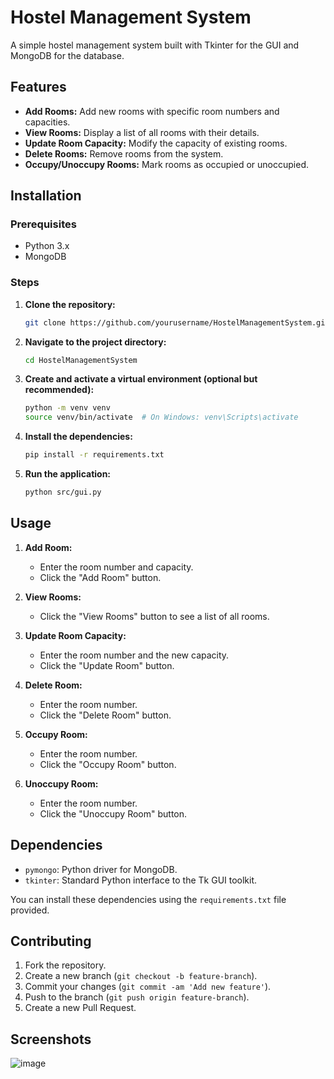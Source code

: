 # Hostel Management System

A simple hostel management system built with Tkinter for the GUI and MongoDB for the database.

## Features

- **Add Rooms:** Add new rooms with specific room numbers and capacities.
- **View Rooms:** Display a list of all rooms with their details.
- **Update Room Capacity:** Modify the capacity of existing rooms.
- **Delete Rooms:** Remove rooms from the system.
- **Occupy/Unoccupy Rooms:** Mark rooms as occupied or unoccupied.

## Installation

### Prerequisites

- Python 3.x
- MongoDB

### Steps

1. **Clone the repository:**
   ```bash
   git clone https://github.com/yourusername/HostelManagementSystem.git
   ```

2. **Navigate to the project directory:**
   ```bash
   cd HostelManagementSystem
   ```

3. **Create and activate a virtual environment (optional but recommended):**
   ```bash
   python -m venv venv
   source venv/bin/activate  # On Windows: venv\Scripts\activate
   ```

4. **Install the dependencies:**
   ```bash
   pip install -r requirements.txt
   ```

5. **Run the application:**
   ```bash
   python src/gui.py
   ```

## Usage

1. **Add Room:**
   - Enter the room number and capacity.
   - Click the "Add Room" button.

2. **View Rooms:**
   - Click the "View Rooms" button to see a list of all rooms.

3. **Update Room Capacity:**
   - Enter the room number and the new capacity.
   - Click the "Update Room" button.

4. **Delete Room:**
   - Enter the room number.
   - Click the "Delete Room" button.

5. **Occupy Room:**
   - Enter the room number.
   - Click the "Occupy Room" button.

6. **Unoccupy Room:**
   - Enter the room number.
   - Click the "Unoccupy Room" button.

## Dependencies

- `pymongo`: Python driver for MongoDB.
- `tkinter`: Standard Python interface to the Tk GUI toolkit.

You can install these dependencies using the `requirements.txt` file provided.

## Contributing

1. Fork the repository.
2. Create a new branch (`git checkout -b feature-branch`).
3. Commit your changes (`git commit -am 'Add new feature'`).
4. Push to the branch (`git push origin feature-branch`).
5. Create a new Pull Request.

## Screenshots

![image](https://github.com/SanyaB1801/hostel_management_system/assets/64143038/d6eb9aa8-8d6c-45c4-8310-48e25c6dd4ed)
